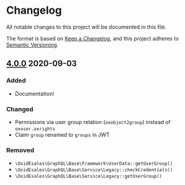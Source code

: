 # Changelog
All notable changes to this project will be documented in this file.

The format is based on [Keep a Changelog](https://keepachangelog.com/en/1.0.0/),
and this project adheres to [Semantic Versioning](https://semver.org/spec/v2.0.0.html).

## [4.0.0] 2020-09-03

### Added

- Documentation!

### Changed

- Permissions via user group relation (`oxobject2group`) instead of `oxuser.oxrights`
- Claim `group` renamed to `groups` in JWT

### Removed

- `\OxidEsales\GraphQL\Base\Framework\UserData::getUserGroup()`
- `\OxidEsales\GraphQL\Base\Service\Legacy::checkCredentials()`
- `\OxidEsales\GraphQL\Base\Service\Legacy::getUserGroup()`


[4.0.0]: https://github.com/OXID-eSales/graphql-base-module/compare/v3.2.0...v4.0.0
